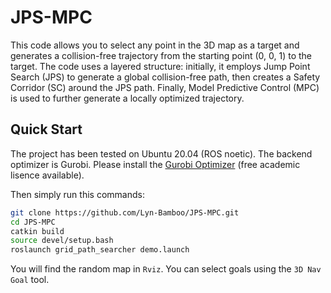 # JPS-MPC

This code allows you to select any point in the 3D map as a target and generates a collision-free trajectory from the starting point (0, 0, 1) to the target. The code uses a layered structure: initially, it employs Jump Point Search (JPS) to generate a global collision-free path, then creates a Safety Corridor (SC) around the JPS path. Finally, Model Predictive Control (MPC) is used to further generate a locally optimized trajectory.

## Quick Start

The project has been tested on Ubuntu 20.04 (ROS noetic). The backend optimizer is Gurobi. Please install the [Gurobi Optimizer](https://www.gurobi.com) (free academic lisence available).

Then simply run this commands:

```bash
git clone https://github.com/Lyn-Bamboo/JPS-MPC.git
cd JPS-MPC
catkin build
source devel/setup.bash
roslaunch grid_path_searcher demo.launch   
```

You will find the random map in ```Rviz```. You can select goals using the ```3D Nav Goal``` tool. 

